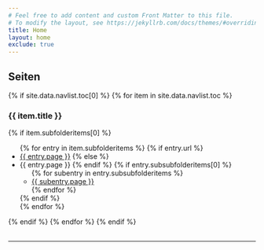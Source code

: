 ```yaml
---
# Feel free to add content and custom Front Matter to this file.
# To modify the layout, see https://jekyllrb.com/docs/themes/#overriding-theme-defaults
title: Home
layout: home
exclude: true
---
```

## Seiten
<div>
{% if site.data.navlist.toc[0] %}
  {% for item in site.data.navlist.toc %}
    <h3>{{ item.title }}</h3>
      {% if item.subfolderitems[0] %}
        <ul>
          {% for entry in item.subfolderitems %}
            {% if entry.url %}
              <li><a href="{{ entry.url }}">{{ entry.page }}</a>
            {% else %}
              <li>{{ entry.page }}
            {% endif %}
              {% if entry.subsubfolderitems[0] %}
                <ul>
                {% for subentry in entry.subsubfolderitems %}
                    <li><a href="{{ subentry.url }}">{{ subentry.page }}</a></li>
                {% endfor %}
                </ul>
              {% endif %}
            </li>
          {% endfor %}
        </ul>
      {% endif %}
    {% endfor %}
{% endif %}
</div>

<br/>

---
<br/>
